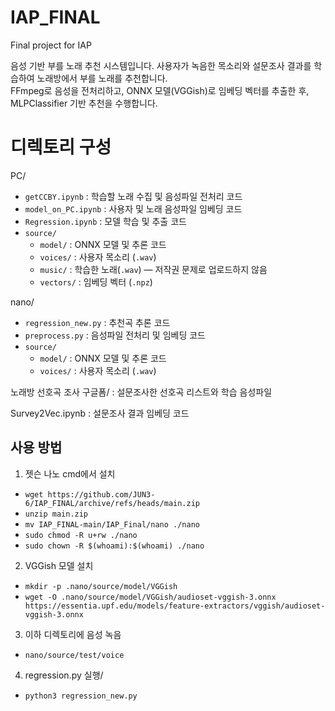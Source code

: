 # IAP_FINAL
Final project for IAP

음성 기반 부를 노래 추천 시스템입니다. 사용자가 녹음한 목소리와 설문조사 결과를 학습하여 노래방에서 부를 노래를 추천합니다.  
FFmpeg로 음성을 전처리하고, ONNX 모델(VGGish)로 임베딩 벡터를 추출한 후, MLPClassifier 기반 추천을 수행합니다.


# 디렉토리 구성

PC/
- `getCCBY.ipynb` : 학습할 노래 수집 및 음성파일 전처리 코드  
- `model_on_PC.ipynb` : 사용자 및 노래 음성파일 임베딩 코드  
- `Regression.ipynb` : 모델 학습 및 추출 코드  
- `source/`  
  - `model/` : ONNX 모델 및 추론 코드  
  - `voices/` : 사용자 목소리 (`.wav`)  
  - `music/` : 학습한 노래(`.wav`) — 저작권 문제로 업로드하지 않음  
  - `vectors/` : 임베딩 벡터 (`.npz`)
    
nano/
- `regression_new.py` : 추천곡 추론 코드  
- `preprocess.py` : 음성파일 전처리 및 임베딩 코드  
- `source/`  
  - `model/` : ONNX 모델 및 추론 코드  
  - `voices/` : 사용자 목소리 (`.wav`)
    
노래방 선호곡 조사 구글폼/ : 설문조사한 선호곡 리스트와 학습 음성파일 

Survey2Vec.ipynb : 설문조사 결과 임베딩 코드



## 사용 방법
1. 젯슨 나노 cmd에서 설치
 - `wget https://github.com/JUN3-6/IAP_FINAL/archive/refs/heads/main.zip`
 - `unzip main.zip`
 - `mv IAP_FINAL-main/IAP_Final/nano ./nano`
 - `sudo chmod -R u+rw ./nano`         
 - `sudo chown -R $(whoami):$(whoami) ./nano`

 
2. VGGish 모델 설치
 - `mkdir -p .nano/source/model/VGGish`
 - `wget -O .nano/source/model/VGGish/audioset-vggish-3.onnx https://essentia.upf.edu/models/feature-extractors/vggish/audioset-vggish-3.onnx`

3. 이하 디렉토리에 음성 녹음
  - `nano/source/test/voice`
   
4. regression.py 실행/
  - `python3 regression_new.py`
